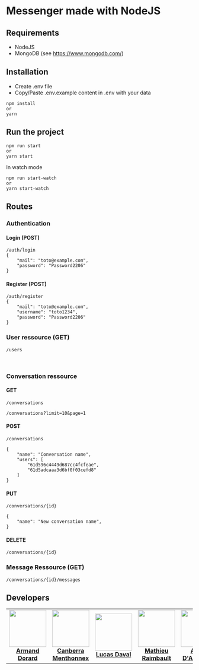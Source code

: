 # Messenger made with NodeJS

## Requirements 

- NodeJS
- MongoDB (see https://www.mongodb.com/)

## Installation

- Create .env file 
- Copy/Paste .env.example content in .env with your data

```
npm install 
or
yarn
```

## Run the project

```
npm run start
or
yarn start
```

In watch mode
```
npm run start-watch
or
yarn start-watch
```

## Routes 

### Authentication 

#### Login (POST)

```
/auth/login
{
    "mail": "toto@example.com",
    "password": "Password2206"
}
```

#### Register (POST)

```
/auth/register
{
    "mail": "toto@example.com",
    "username": "toto1234",
    "password": "Password2206"
}
```

### User ressource (GET)
```
/users
```
<br>

### Conversation ressource 

#### GET
```
/conversations

/conversations?limit=10&page=1
```

#### POST

```
/conversations

{
    "name": "Conversation name",
    "users": [
        "61d596c4449d687cc4fcfeae",
        "61d5adcaaa3d6bf0f03cefd8"
    ]
}
```

#### PUT

```
/conversations/{id}

{
    "name": "New conversation name",
}
```

#### DELETE

```
/conversations/{id}
```

### Message Ressource (GET)

```
/conversations/{id}/messages
```

## Developers 

<table>
    <tr>
        <td align="center">
            <a href="https://github.com/Ericar974">
                <img src="https://avatars.githubusercontent.com/u/70965684?s=100&v=4" height="100" witdh="100"/><br>
                <b>Armand Dorard</b>
            </a>
        </td>
        <td align="center">
            <a href="https://github.com/CanberraMenthonnex">
                <img src="https://avatars.githubusercontent.com/u/70761366?v=4" height="100" witdh="100"/><br>
                <b>Canberra Menthonnex</b>
            </a>
        </td>
        <td align="center">
            <a href="https://github.com/LucasDaval">
                <img src="https://avatars.githubusercontent.com/u/70761367?s=100&v=4" height="100" witdh="100"/><br>
                <b>Lucas Daval</b>
            </a>
        </td>
        <td align="center">
            <a href="https://github.com/Mario2206">
                <img src="https://avatars.githubusercontent.com/u/60718973?s=100&v=4" height="100" witdh="100"/><br>
                <b>Mathieu Raimbault</b>
            </a>
        </td>
        <td align="center">
            <a href="https://github.com/arcausin">
                <img src="https://avatars.githubusercontent.com/u/82374375?v=4" height="100" witdh="100"/><br>
                <b>Alexis D'Ambrosio</b>
            </a>
        </td>
    </tr>
</table>

